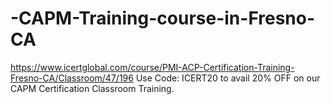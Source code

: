 # -CAPM-Training-course-in-Fresno-CA
https://www.icertglobal.com/course/PMI-ACP-Certification-Training-Fresno-CA/Classroom/47/196  Use Code: ICERT20 to avail 20% OFF on our CAPM Certification Classroom Training.
